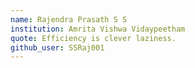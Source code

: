 ```yaml
---
name: Rajendra Prasath S S
institution: Amrita Vishwa Vidaypeetham
quote: Efficiency is clever laziness.
github_user: SSRaj001
---
```

